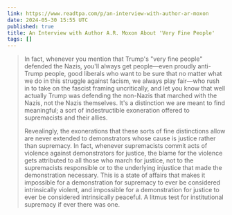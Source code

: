```yaml
---
link: https://www.readtpa.com/p/an-interview-with-author-ar-moxon
date: 2024-05-30 15:55 UTC
published: true
title: An Interview with Author A.R. Moxon About 'Very Fine People'
tags: []
---
```


> In fact, whenever you mention that Trump's "very fine people" defended the Nazis, you'll always get people—even proudly anti-Trump people, good liberals who want to be sure that no matter what we do in this struggle against facism, we always play fair—who rush in to take on the fascist framing uncritically, and let you know that well actually Trump was defending the non-Nazis that marched with the Nazis, not the Nazis themselves. It's a distinction we are meant to find meaningful; a sort of indestructible exoneration offered to supremacists and their allies.
>
> Revealingly, the exonerations that these sorts of fine distinctions allow are never extended to demonstrators whose cause is justice rather than supremacy. In fact, whenever supremacists commit acts of violence against demonstrators for justice, the blame for the violence gets attributed to all those who march for justice, not to the supremacists responsible or to the underlying injustice that made the demonstration necessary. This is a state of affairs that makes it impossible for a demonstration for supremacy to ever be considered intrinsically violent, and impossible for a demonstration for justice to ever be considered intrinsically peaceful. A litmus test for institutional supremacy if ever there was one.
